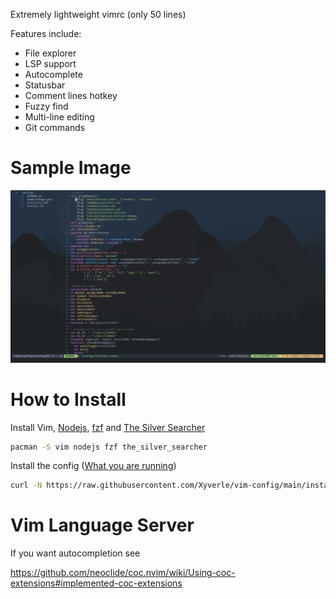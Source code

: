 Extremely lightweight vimrc (only 50 lines)

Features include:
* File explorer
* LSP support
* Autocomplete
* Statusbar
* Comment lines hotkey
* Fuzzy find
* Multi-line editing
* Git commands

# Sample Image
![](SampleImage.png)

# How to Install
Install Vim, [Nodejs](https://nodejs.org/en/), [fzf](https://github.com/junegunn/fzf) and [The Silver Searcher](https://github.com/ggreer/the_silver_searcher)
```sh
pacman -S vim nodejs fzf the_silver_searcher
```
Install the config ([What you are running](https://raw.githubusercontent.com/Xyverle/vim-configs/main/install.sh))
```sh
curl -N https://raw.githubusercontent.com/Xyverle/vim-config/main/install.sh|bash
```
# Vim Language Server
If you want autocompletion see

https://github.com/neoclide/coc.nvim/wiki/Using-coc-extensions#implemented-coc-extensions
